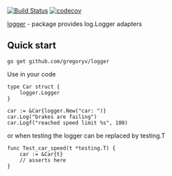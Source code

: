 [![Build Status](https://travis-ci.org/gregoryv/logger.svg?branch=master)](https://travis-ci.org/gregoryv/logger)
[![codecov](https://codecov.io/gh/gregoryv/logger/branch/master/graph/badge.svg)](https://codecov.io/gh/gregoryv/logger)

[logger](https://godoc.org/github.com/gregoryv/logger) - package provides log.Logger adapters

## Quick start

    go get github.com/gregoryv/logger

Use in your code

    type Car struct {
        logger.Logger
    }

    car := &Car{logger.New("car: ")}
    car.Log("brakes are failing")
    car.Logf("reached speed limit %s", 100)

or when testing the logger can be replaced by testing.T

    func Test_car_speed(t *testing.T) {
        car := &Car{t}
        // asserts here
    }

